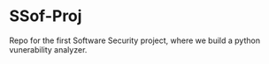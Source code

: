 # SSof-Proj
Repo for the first Software Security project, where we build a python vunerability analyzer.
